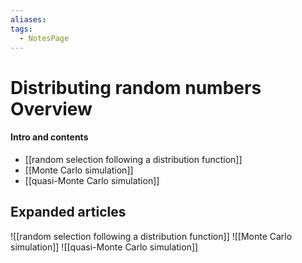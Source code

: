 ```yaml
---
aliases: 
tags:
  - NotesPage
---
```


# Distributing random numbers Overview

#### Intro and contents
- [[random selection following a distribution function]]
- [[Monte Carlo simulation]]
- [[quasi-Monte Carlo simulation]]


## Expanded articles

![[random selection following a distribution function]]
![[Monte Carlo simulation]]
![[quasi-Monte Carlo simulation]]
